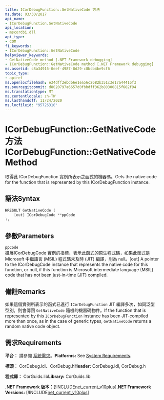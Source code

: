 ```yaml
---
title: ICorDebugFunction::GetNativeCode 方法
ms.date: 03/30/2017
api_name:
- ICorDebugFunction.GetNativeCode
api_location:
- mscordbi.dll
api_type:
- COM
f1_keywords:
- ICorDebugFunction::GetNativeCode
helpviewer_keywords:
- GetNativeCode method [.NET Framework debugging]
- ICorDebugFunction::GetNativeCode method [.NET Framework debugging]
ms.assetid: c8a34916-0eef-4987-8d29-c8bcb4be9cf6
topic_type:
- apiref
ms.openlocfilehash: e34dff2ebdb6e1ea56c2682b351c3e17a44416f3
ms.sourcegitcommit: d8020797a6657d0fbbdff362b80300815f682f94
ms.translationtype: MT
ms.contentlocale: zh-TW
ms.lasthandoff: 11/24/2020
ms.locfileid: "95726310"
---
```

# <a name="icordebugfunctiongetnativecode-method"></a><span data-ttu-id="9a955-102">ICorDebugFunction::GetNativeCode 方法</span><span class="sxs-lookup"><span data-stu-id="9a955-102">ICorDebugFunction::GetNativeCode Method</span></span>

<span data-ttu-id="9a955-103">取得此 ICorDebugFunction 實例所表示之函式的機器碼。</span><span class="sxs-lookup"><span data-stu-id="9a955-103">Gets the native code for the function that is represented by this ICorDebugFunction instance.</span></span>  
  
## <a name="syntax"></a><span data-ttu-id="9a955-104">語法</span><span class="sxs-lookup"><span data-stu-id="9a955-104">Syntax</span></span>  
  
```cpp  
HRESULT GetNativeCode (  
    [out] ICorDebugCode **ppCode  
);  
```  
  
## <a name="parameters"></a><span data-ttu-id="9a955-105">參數</span><span class="sxs-lookup"><span data-stu-id="9a955-105">Parameters</span></span>  

 `ppCode`  
 <span data-ttu-id="9a955-106">擴展ICorDebugCode 實例的指標，表示此函式的原生程式碼，如果此函式是 Microsoft 中繼語言 (MSIL) 程式碼未及時 (JIT) 編譯，則為 null。</span><span class="sxs-lookup"><span data-stu-id="9a955-106">[out] A pointer to the ICorDebugCode instance that represents the native code for this function, or null, if this function is Microsoft intermediate language (MSIL) code that has not been just-in-time (JIT) compiled.</span></span>  
  
## <a name="remarks"></a><span data-ttu-id="9a955-107">備註</span><span class="sxs-lookup"><span data-stu-id="9a955-107">Remarks</span></span>  

 <span data-ttu-id="9a955-108">如果這個實例所表示的函式已進行 `ICorDebugFunction` JIT 編譯多次，如同泛型型別，則會傳回 `GetNativeCode` 隨機的機器碼物件。</span><span class="sxs-lookup"><span data-stu-id="9a955-108">If the function that is represented by this `ICorDebugFunction` instance has been JIT-compiled more than once, as in the case of generic types, `GetNativeCode` returns a random native code object.</span></span>  
  
## <a name="requirements"></a><span data-ttu-id="9a955-109">需求</span><span class="sxs-lookup"><span data-stu-id="9a955-109">Requirements</span></span>  

 <span data-ttu-id="9a955-110">**平台：** 請參閱 [系統需求](../../get-started/system-requirements.md)。</span><span class="sxs-lookup"><span data-stu-id="9a955-110">**Platforms:** See [System Requirements](../../get-started/system-requirements.md).</span></span>  
  
 <span data-ttu-id="9a955-111">**標頭：** CorDebug.idl、CorDebug.h</span><span class="sxs-lookup"><span data-stu-id="9a955-111">**Header:** CorDebug.idl, CorDebug.h</span></span>  
  
 <span data-ttu-id="9a955-112">**程式庫：** CorGuids.lib</span><span class="sxs-lookup"><span data-stu-id="9a955-112">**Library:** CorGuids.lib</span></span>  
  
 <span data-ttu-id="9a955-113">**.NET Framework 版本：**[!INCLUDE[net_current_v10plus](../../../../includes/net-current-v10plus-md.md)]</span><span class="sxs-lookup"><span data-stu-id="9a955-113">**.NET Framework Versions:** [!INCLUDE[net_current_v10plus](../../../../includes/net-current-v10plus-md.md)]</span></span>
